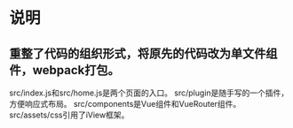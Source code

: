 说明
==========================
重整了代码的组织形式，将原先的代码改为单文件组件，webpack打包。
---------------------------

src/index.js和src/home.js是两个页面的入口。
src/plugin是随手写的一个插件，方便响应式布局。
src/components是Vue组件和VueRouter组件。
src/assets/css引用了iView框架。
